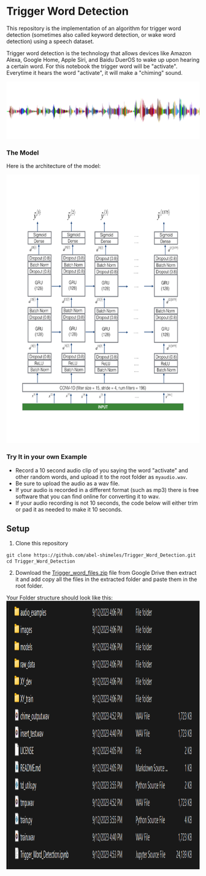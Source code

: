 # Trigger Word Detection


This repository is the implementation of an algorithm for trigger word detection (sometimes also called keyword detection, or wake word detection) using a speech dataset.

Trigger word detection is the technology that allows devices like Amazon Alexa, Google Home, Apple Siri, and Baidu DuerOS to wake up upon hearing a certain word. For this notebook the trigger word will be "activate". Everytime it hears the word "activate", it will make a "chiming" sound.

<img src="images/sound.png" style="width:1000px;height:150px;">

### The Model

Here is the architecture of the model:

<img src="images/model.png" style="width:900px;height:700px;">


### Try It in your own Example
* Record a 10 second audio clip of you saying the word "activate" and other random words, and upload it to the root folder as `myaudio.wav`. 
* Be sure to upload the audio as a wav file. 
* If your audio is recorded in a different format (such as mp3) there is free software that you can find online for converting it to wav. 
* If your audio recording is not 10 seconds, the code below will either trim or pad it as needed to make it 10 seconds. 


## Setup

1. Clone this repository
```shell
git clone https://github.com/abel-shimeles/Trigger_Word_Detection.git
cd Trigger_Word_Detection
```
2. Download the [Trigger_word_files.zip](https://drive.google.com/file/d/1ajg2jIjXVUktu22E62aaaf9hzXJnKw6M/view) file from Google Drive then extract it and add copy all the files in the extracted folder and paste them in the root folder.

Your Folder structure should look like this:
<img src="images/file_structure.png" style="width:900px;height:700px;">

